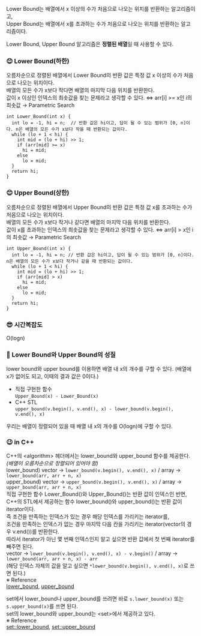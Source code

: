 Lower Bound는 배열에서 x 이상의 수가 처음으로 나오는 위치를 반환하는 알고리즘이고,  
Upper Bound는 배열에서 x를 초과하는 수가 처음으로 나오는 위치를 반환하는 알고리즘이다.  

Lower Bound, Upper Bound 알고리즘은 **정렬된 배열**일 때 사용할 수 있다.

### :blush: Lower Bound(하한)
오름차순으로 정렬된 배열에서 Lower Bound의 반환 값은 특정 값 x 이상의 수가 처음으로 나오는 위치이다.  
배열의 모든 수가 x보다 작다면 배열의 마지막 다음 위치를 반환한다.  
값이 x 이상인 인덱스의 최솟값을 찾는 문제라고 생각할 수 있다. ⇔ arr[i] >= x인 i의 최솟값 → Parametric Search
```
int Lower_Bound(int x) {
  int lo = -1, hi = n;  // 반환 값은 hi이고, 답이 될 수 있는 범위가 [0, n]이다. n은 배열의 모든 수가 x보다 작을 때 반환되는 값이다.
  while (lo + 1 < hi) {
    int mid = (lo + hi) >> 1;
    if (arr[mid] >= x)
      hi = mid;
    else
      lo = mid;
  }
  return hi;
}
```

### :blush: Upper Bound(상한)
오름차순으로 정렬된 배열에서 Upper Bound의 반환 값은 특정 값 x를 초과하는 수가 처음으로 나오는 위치이다.  
배열의 모든 수가 x보다 작거나 같다면 배열의 마지막 다음 위치를 반환한다.  
값이 x를 초과하는 인덱스의 최솟값을 찾는 문제라고 생각할 수 있다. ⇔ arr[i] > x인 i의 최솟값 → Parametric Search
```
int Upper_Bound(int x) {
  int lo = -1, hi = n; // 반환 값은 hi이고, 답이 될 수 있는 범위가 [0, n]이다. n은 배열의 모든 수가 x보다 작거나 같을 때 반환되는 값이다.
  while (lo + 1 < hi) {
    int mid = (lo + hi) >> 1;
    if (arr[mid] > x)
      hi = mid;
    else
      lo = mid;
  }
  return hi;
}
```

### :sunglasses: 시간복잡도
O(logn)

### :hand_over_mouth: Lower Bound와 Upper Bound의 성질
lower bound와 upper bound를 이용하면 배열 내 x의 개수를 구할 수 있다. (배열에 x가 없어도 되고, 이때의 결과 값은 0이다.)  
* 직접 구현한 함수  
`Upper_Bound(x) - Lower_Bound(x)`  
* C++ STL  
`upper_bound(v.begin(), v.end(), x) - lower_bound(v.begin(), v.end(), x)`  

우리는 배열이 정렬되어 있을 때 배열 내 x의 개수를 O(logn)에 구할 수 있다.

### :wink: in C++
C++의 \<algorithm\> 헤더에서는 lower_bound와 upper_bound 함수를 제공한다. *(배열이 오름차순으로 정렬되어 있어야 함)*  
lower_bound) vector → `lower_bound(v.begin(), v.end(), x)` / array → `lower_bound(arr, arr + n, x)`  
upper_bound) vector → `upper_bound(v.begin(), v.end(), x)` / array → `upper_bound(arr, arr + n, x)`  
직접 구현한 함수 Lower_Bound()와 Upper_Bound()는 반환 값이 인덱스인 반면,  
C++의 STL에서 제공하는 함수 lower_bound()와 upper_bound()는 반환 값이 iterator이다.  
즉 조건을 만족하는 인덱스가 있는 경우 해당 인덱스를 가리키는 iterator를,  
조건을 만족하는 인덱스가 없는 경우 마지막 다음 칸을 가리키는 iterator(vector의 경우 v.end())를 반환한다.  
따라서 iterator가 아닌 몇 번째 인덱스인지 알고 싶으면 반환 값에서 첫 번째 iterator를 빼주면 된다.  
vector → `lower_bound(v.begin(), v.end(), x) - v.begin()` / array → `lower_bound(arr, arr + n, x) - arr`  
(해당 인덱스 자체의 값을 알고 싶으면 `*lower_bound(v.begin(), v.end(), x)`로 쓰면 된다.)  
※ Reference  
[lower_bound](https://cplusplus.com/reference/algorithm/lower_bound/), 
[upper_bound](https://cplusplus.com/reference/algorithm/upper_bound/)  

set에서 lower_bound나 upper_bound를 쓰려면 바로 `s.lower_bound(x)` 또는 `s.upper_bound(x)`를 쓰면 된다.  
set의 lower_bound와 upper_bound는 \<set\>에서 제공하고 있다.  
※ Reference  
[set::lower_bound](https://cplusplus.com/reference/set/set/lower_bound/), 
[set::upper_bound](https://cplusplus.com/reference/set/set/upper_bound/) 
